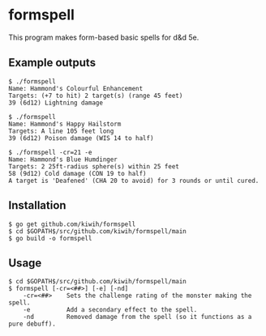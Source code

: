 # formspell

This program makes form-based basic spells for d&d 5e.

## Example outputs
```
$ ./formspell
Name: Hammond's Colourful Enhancement
Targets: (+7 to hit) 2 target(s) (range 45 feet)
39 (6d12) Lightning damage
```

```
$ ./formspell
Name: Hammond's Happy Hailstorm
Targets: A line 105 feet long
39 (6d12) Poison damage (WIS 14 to half)
```

```
$ ./formspell -cr=21 -e
Name: Hammond's Blue Humdinger
Targets: 2 25ft-radius sphere(s) within 25 feet
58 (9d12) Cold damage (CON 19 to half)
A target is 'Deafened' (CHA 20 to avoid) for 3 rounds or until cured.
```

## Installation

```
$ go get github.com/kiwih/formspell
$ cd $GOPATH$/src/github.com/kiwih/formspell/main
$ go build -o formspell
```

## Usage
```
$ cd $GOPATH$/src/github.com/kiwih/formspell/main
$ formspell [-cr=<##>] [-e] [-nd]
    -cr=<##>    Sets the challenge rating of the monster making the spell.
    -e          Add a secondary effect to the spell.
    -nd         Removed damage from the spell (so it functions as a pure debuff).
```